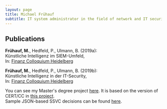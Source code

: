 ```yaml
---
layout: page
title: Michael Frühauf
subtitle: IT system administrator in the field of network and IT security; M.Sc. in Applied IT Security
---
```


## Publications
**Frühauf, M.**, Hedfeld, P., Ulmann, B. (2019a):  
Künstliche Intelligenz im SIEM-Umfeld,  
In: [Finanz Colloquium Heidelberg](https://www.fchgruppe.de/Beitrag/2281/kuenstliche-intelligenz-im-siem-umfeld)

**Frühauf, M.**, Hedfeld, P., Ulmann, B. (2019b):  
Künstliche Intelligenz in der IT-Security,  
In: [Finanz Colloquium Heidelberg](https://www.fchgruppe.de/Beitrag/3051/kuenstliche-intelligenz-in-der-it-security)


You can see my Master's degree project [here](https://fruehaufm.github.io/assets/ssvc-calc-mf/).
It is based on the version of CERT/CC in [this project](https://github.com/CERTCC/SSVC/).  
Sample JSON-based SSVC decisions can be found [here](https://github.com/fruehaufm/SSVC/tree/main/ssvc-calc-mf/ssvc-decisions).
